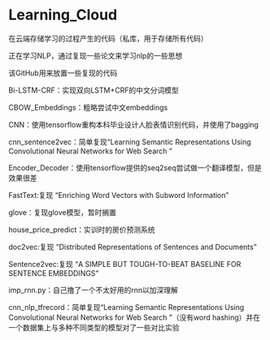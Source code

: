 # Learning_Cloud
在云端存储学习的过程产生的代码（私库，用于存储所有代码）

正在学习NLP，通过复现一些论文来学习nlp的一些思想

该GitHub用来放置一些复现的代码

Bi-LSTM-CRF：实现双向LSTM+CRF的中文分词模型

CBOW_Embeddings：粗略尝试中文embeddings

CNN：使用tensorflow重构本科毕业设计人脸表情识别代码，并使用了bagging

cnn_sentence2vec：简单复现“Learning Semantic Representations Using Convolutional Neural Networks for Web Search ”

Encoder_Decoder：使用tensorflow提供的seq2seq尝试做一个翻译模型，但是效果很差

FastText:复现 “Enriching Word Vectors with Subword Information”

glove：复现glove模型，暂时搁置

house_price_predict：实训时的房价预测系统

doc2vec:复现 “Distributed Representations of Sentences and Documents”

Sentence2vec:复现 “A SIMPLE BUT TOUGH-TO-BEAT BASELINE FOR SENTENCE EMBEDDINGS”

imp_rnn.py：自己撸了一个不太好用的rnn以加深理解

cnn_nlp_tfrecord：简单复现“Learning Semantic Representations Using Convolutional Neural Networks for Web Search ”（没有word hashing）并在一个数据集上与多种不同类型的模型对了一些对比实验
